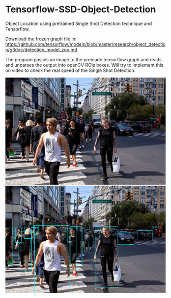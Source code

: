 # Tensorflow-SSD-Object-Detection
Object Location using pretrained Single Shot Detection technique and Tensorflow.

Download the frozen graph file in: 
https://github.com/tensorflow/models/blob/master/research/object_detection/g3doc/detection_model_zoo.md


The program passes an image to the premade tensorflow graph and reads and unparses the output into openCV ROIs boxes.
Will try to implement this on video to check the real speed of the Single Shot Detection.

![Source Image](test.jpg) ![Result Image](result.png)
